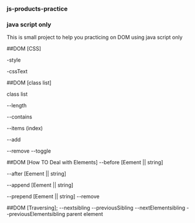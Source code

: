 ### js-products-practice
### java script only
 This is small project to help you practicing on DOM using java script only 

##DOM [CSS] 

-style 

-cssText

##DOM [class list]

class list

--length

--contains

--items (index)

--add 

--remove
--toggle

##DOM [How TO Deal with Elements]
--before [Eement || string]

--after [Eement || string]

--append [Eement || string]


--prepend [Eement || string]
--remove

##DOM [Traversing];
--nextsibling
--previousSibling
--nextElementsibling
--previousElementsibling
parent element
